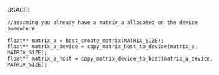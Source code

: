 USAGE: 

	//assuming you already have a matrix_a allocated on the device somewhere

	float** matrix_a = host_create_matrix(MATRIX_SIZE);
	float** matrix_a_device = copy_matrix_host_to_device(matrix_a, MATRIX_SIZE);
	float** matrix_a_host = copy_matrix_device_to_host(matrix_a_device, MATRIX_SIZE);